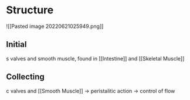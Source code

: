 # Structure

![[Pasted image 20220621025949.png]]

## Initial
s valves and smooth muscle, found in [[Intestine]] and [[Skeletal Muscle]]

## Collecting
c valves and [[Smooth Muscle]] → peristalitic action → control of flow